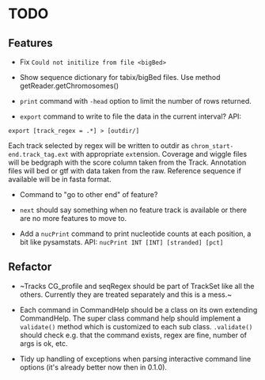 TODO
====

Features
--------

* Fix `Could not initilize from file <bigBed>`

* Show sequence dictionary for tabix/bigBed files. Use method getReader.getChromosomes()

* `print` command with `-head` option to limit the number of rows returned.

* `export` command to write to file the data in the current interval? API:

```
export [track_regex = .*] > [outdir/]
```

Each track selected by regex will be written to outdir as `chrom_start-end.track_tag.ext` with appropriate `ext`ension.
Coverage and wiggle files will be bedgraph with the score column taken from the Track. Annotation files will bed or gtf
with data taken from the raw. Reference sequence if available will be in fasta format.

* Command to "go to other end" of feature? 

* `next` should say something when no feature track is available or there are no more features to move to.

* Add a `nucPrint` command to print nucleotide counts at each position, a bit like pysamstats. API:
`nucPrint INT [INT] [stranded] [pct]`

Refactor
--------

* ~Tracks CG_profile and seqRegex should be part of TrackSet like all the others. Currently they are treated 
separately and this is a mess.~

* Each command in CommandHelp should be a class on its own extending CommandHelp. The super class command help
should implement a `validate()` method which is customized to each sub class. `.validate()` should check e.g.
that the command exists, regex are fine, number of args is ok, etc.

* Tidy up handling of exceptions when parsing interactive command line options (it's already better now then in 0.1.0). 
    